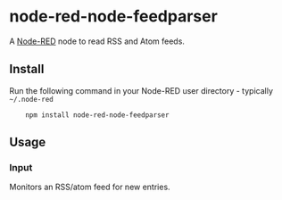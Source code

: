 node-red-node-feedparser
========================

A <a href="http://nodered.org" target="_new">Node-RED</a> node to read RSS and Atom feeds.

Install
-------

Run the following command in your Node-RED user directory - typically `~/.node-red`

        npm install node-red-node-feedparser

Usage
-----

### Input

Monitors an RSS/atom feed for new entries.
